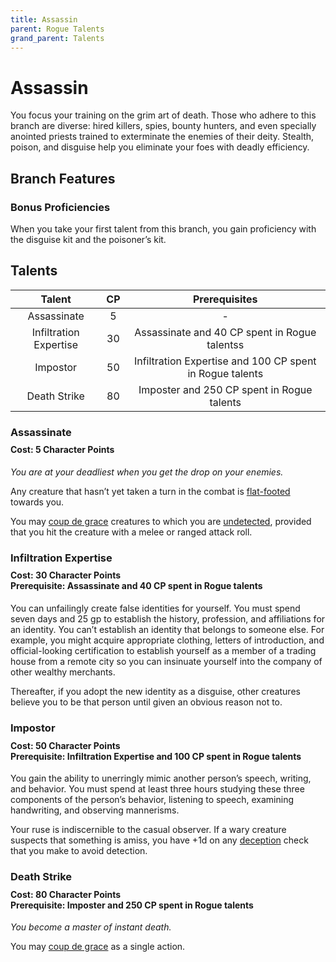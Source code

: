 ```yaml
---
title: Assassin
parent: Rogue Talents
grand_parent: Talents
---
```


# Assassin
You focus your training on the grim art of death. Those who adhere to this branch are diverse: hired killers, spies, bounty hunters, and even specially anointed priests trained to exterminate the enemies of their deity. Stealth, poison, and disguise help you eliminate your foes with deadly efficiency.

## Branch Features

### Bonus Proficiencies
When you take your first talent from this branch, you gain proficiency with the disguise kit and the poisoner’s kit.

## Talents

| Talent | CP | Prerequisites |
|:------:|:--:|:-------------:|
| Assassinate            | 5  | - |
| Infiltration Expertise | 30 | Assassinate and 40 CP spent in Rogue talentss |
| Impostor               | 50 | Infiltration Expertise and 100 CP spent in Rogue talents |
| Death Strike           | 80 | Imposter and 250 CP spent in Rogue talents |

### Assassinate

<div style="margin-top:-10px;"></div>

#### **Cost:** 5 Character Points
*You are at your deadliest when you get the drop on your enemies.*

Any creature that hasn’t yet taken a turn in the combat is [flat-footed](https://stormchaserroleplaying.com/stormchaserRPG/Conditions/Flatfooted/) towards you.

You may [coup de grace](https://stormchaserroleplaying.com/stormchaserRPG/Combat/Melee/Coup/) creatures to which you are [undetected](https://stormchaserroleplaying.com/stormchaserRPG/General/Awareness/Detecting/#undetected), provided that you hit the creature with a melee or ranged attack roll.

### Infiltration Expertise

<div style="margin-top:-10px;"></div>

#### **Cost:** 30 Character Points<br>**Prerequisite:** Assassinate and 40 CP spent in Rogue talents
You can unfailingly create false identities for yourself. You must spend seven days and 25 gp to establish the history, profession, and affiliations for an identity. You can’t establish an identity that belongs to someone else. For example, you might acquire appropriate clothing, letters of introduction, and official-looking certification to establish yourself as a member of a trading house from a remote city so you can insinuate yourself into the company of other wealthy merchants.

Thereafter, if you adopt the new identity as a disguise, other creatures believe you to be that person until given an obvious reason not to.

### Impostor

<div style="margin-top:-10px;"></div>

#### **Cost:** 50 Character Points<br>**Prerequisite:** Infiltration Expertise and 100 CP spent in Rogue talents
You gain the ability to unerringly mimic another person’s speech, writing, and behavior. You must spend at least three hours studying these three components of the person’s behavior, listening to speech, examining handwriting, and observing mannerisms.

Your ruse is indiscernible to the casual observer. If a wary creature suspects that something is amiss, you have +1d on any [deception](https://stormchaserroleplaying.com/stormchaserRPG/Skills/Deception/) check that you make to avoid detection.

### Death Strike

<div style="margin-top:-10px;"></div>

#### **Cost:** 80 Character Points<br>**Prerequisite:** Imposter and 250 CP spent in Rogue talents
*You become a master of instant death.*

You may [coup de grace](https://stormchaserroleplaying.com/stormchaserRPG/Combat/Melee/Coup/) as a single action.
